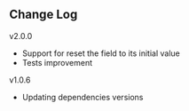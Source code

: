 Change Log
--------

v2.0.0
 - Support for reset the field to its initial value
 - Tests improvement

v1.0.6
 - Updating dependencies versions
